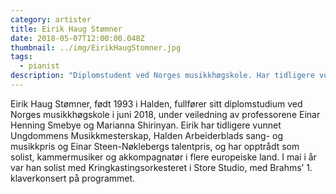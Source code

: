 ```yaml
---
category: artister
title: Eirik Haug Stømner
date: 2018-05-07T12:00:00.048Z
thumbnail: ../img/EirikHaugStomner.jpg
tags:
  - pianist
description: "Diplomstudent ved Norges musikkhøgskole. Har tidligere vunnet Ungdommens Musikkmesterskap, Halden Arbeiderblads sang- og musikkpris og Einar Steen-Nøklebergs talentpris, og har opptrådt som solist, kammermusiker og akkompagnatør i flere europeiske land."
---
```

Eirik Haug Stømner, født 1993 i Halden, fullfører sitt diplomstudium ved Norges musikkhøgskole i juni 2018, under veiledning av professorene Einar Henning Smebye og Marianna Shirinyan. Eirik har tidligere vunnet Ungdommens Musikkmesterskap, Halden Arbeiderblads sang- og musikkpris og Einar Steen-Nøklebergs talentpris, og har opptrådt som solist, kammermusiker og akkompagnatør i flere europeiske land. I mai i år var han solist med Kringkastingsorkesteret i Store Studio, med Brahms’ 1. klaverkonsert på programmet.
